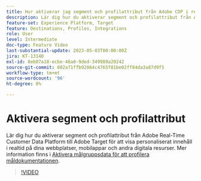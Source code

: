 ```yaml
---
title: Hur aktiverar jag segment och profilattribut från Adobe CDP i realtid till Adobe Target?
description: Lär dig hur du aktiverar segment och profilattribut från Adobe Real-Time Customer Data Platform till Adobe Target för att visa personaliserat innehåll i realtid på dina webbplatser, mobilappar och andra digitala resurser.
feature-set: Experience Platform, Target
feature: Destinations, Profiles, Integrations
role: User
level: Intermediate
doc-type: Feature Video
last-substantial-update: 2023-05-03T00:00:00Z
jira: KT-13140
exl-id: 0eb07a18-ecbe-46a0-9ded-349989a20242
source-git-commit: 802a71ffb92864c4765f81be02ff84da3a87d9f5
workflow-type: tm+mt
source-wordcount: '96'
ht-degree: 0%

---
```


# Aktivera segment och profilattribut

Lär dig hur du aktiverar segment och profilattribut från Adobe Real-Time Customer Data Platform till Adobe Target för att visa personaliserat innehåll i realtid på dina webbplatser, mobilappar och andra digitala resurser. Mer information finns i [Aktivera målgruppsdata för att profilera måldokumentationen](https://experienceleague.adobe.com/docs/experience-platform/destinations/ui/activate/activate-profile-request-destinations.html?lang=sv-SE).

>[!VIDEO](https://video.tv.adobe.com/v/3447359/?learn=on&captions=swe)

